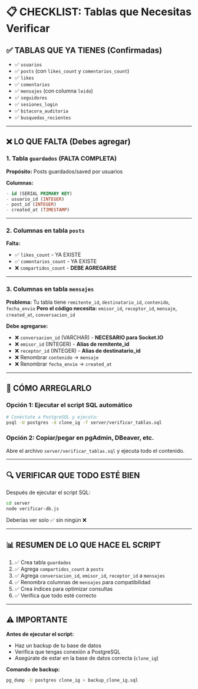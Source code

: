 # 📋 CHECKLIST: Tablas que Necesitas Verificar

## ✅ TABLAS QUE YA TIENES (Confirmadas)
- ✅ `usuarios`
- ✅ `posts` (con `likes_count` y `comentarios_count`)
- ✅ `likes`
- ✅ `comentarios`
- ✅ `mensajes` (con columna `leido`)
- ✅ `seguidores`
- ✅ `sesiones_login`
- ✅ `bitacora_auditoria`
- ✅ `busquedas_recientes`

---

## ❌ LO QUE FALTA (Debes agregar)

### 1. Tabla `guardados` (FALTA COMPLETA)
**Propósito:** Posts guardados/saved por usuarios

**Columnas:**
```sql
- id (SERIAL PRIMARY KEY)
- usuario_id (INTEGER)
- post_id (INTEGER)
- created_at (TIMESTAMP)
```

---

### 2. Columnas en tabla `posts`
**Falta:**
- ✅ `likes_count` - YA EXISTE
- ✅ `comentarios_count` - YA EXISTE
- ❌ `compartidos_count` - **DEBE AGREGARSE**

---

### 3. Columnas en tabla `mensajes`
**Problema:** Tu tabla tiene `remitente_id`, `destinatario_id`, `contenido`, `fecha_envio`
**Pero el código necesita:** `emisor_id`, `receptor_id`, `mensaje`, `created_at`, `conversacion_id`

**Debe agregarse:**
- ❌ `conversacion_id` (VARCHAR) - **NECESARIO para Socket.IO**
- ❌ `emisor_id` (INTEGER) - **Alias de remitente_id**
- ❌ `receptor_id` (INTEGER) - **Alias de destinatario_id**
- ❌ Renombrar `contenido` → `mensaje`
- ❌ Renombrar `fecha_envio` → `created_at`

---

## 🚀 CÓMO ARREGLARLO

### Opción 1: Ejecutar el script SQL automático

```bash
# Conéctate a PostgreSQL y ejecuta:
psql -U postgres -d clone_ig -f server/verificar_tablas.sql
```

### Opción 2: Copiar/pegar en pgAdmin, DBeaver, etc.

Abre el archivo `server/verificar_tablas.sql` y ejecuta todo el contenido.

---

## 🔍 VERIFICAR QUE TODO ESTÉ BIEN

Después de ejecutar el script SQL:

```bash
cd server
node verificar-db.js
```

Deberías ver solo ✅ sin ningún ❌

---

## 📊 RESUMEN DE LO QUE HACE EL SCRIPT

1. ✅ Crea tabla `guardados`
2. ✅ Agrega `compartidos_count` a `posts`
3. ✅ Agrega `conversacion_id`, `emisor_id`, `receptor_id` a `mensajes`
4. ✅ Renombra columnas de `mensajes` para compatibilidad
5. ✅ Crea índices para optimizar consultas
6. ✅ Verifica que todo esté correcto

---

## ⚠️ IMPORTANTE

**Antes de ejecutar el script:**
- Haz un backup de tu base de datos
- Verifica que tengas conexión a PostgreSQL
- Asegúrate de estar en la base de datos correcta (`clone_ig`)

**Comando de backup:**
```bash
pg_dump -U postgres clone_ig > backup_clone_ig.sql
```
